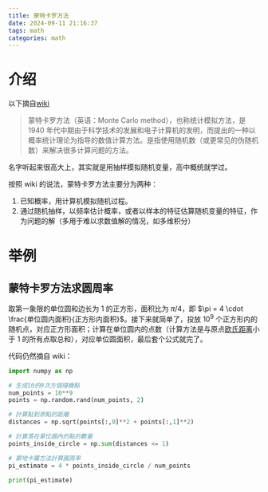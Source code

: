 ```yaml
---
title: 蒙特卡罗方法
date: 2024-09-11 21:16:37
tags: math
categories: math
---
```


# 介绍

以下摘自[wiki](https://zh.wikipedia.org/wiki/%E8%92%99%E5%9C%B0%E5%8D%A1%E7%BE%85%E6%96%B9%E6%B3%95)

> 蒙特卡罗方法（英语：Monte Carlo method），也称统计模拟方法，是 1940 年代中期由于科学技术的发展和电子计算机的发明，而提出的一种以概率统计理论为指导的数值计算方法。是指使用随机数（或更常见的伪随机数）来解决很多计算问题的方法。

名字听起来很高大上，其实就是用抽样模拟随机变量，高中概统就学过。

按照 wiki 的说法，蒙特卡罗方法主要分为两种：

1. 已知概率，用计算机模拟随机过程。
2. 通过随机抽样，以频率估计概率，或者以样本的特征估算随机变量的特征，作为问题的解（多用于难以求数值解的情况，如多维积分）

# 举例

## 蒙特卡罗方法求圆周率

取第一象限的单位圆和边长为 1 的正方形，面积比为 $\pi / 4$，即 $\pi = 4 \cdot \frac{单位圆内面积}{正方形内面积}$。接下来就简单了，投放 $10^9$ 个正方形内的随机点，对应正方形面积；计算在单位圆内的点数（计算方法是与原点[欧氏距离](https://zh.wikipedia.org/wiki/%E6%AC%A7%E5%87%A0%E9%87%8C%E5%BE%97%E8%B7%9D%E7%A6%BB)小于 1 的所有点取总和），对应单位圆面积，最后套个公式就完了。

代码仍然摘自 wiki：

```python
import numpy as np

# 生成10的9次方個隨機點
num_points = 10**9
points = np.random.rand(num_points, 2)

# 計算點到原點的距離
distances = np.sqrt(points[:,0]**2 + points[:,1]**2)

# 計算落在單位圓內的點的數量
points_inside_circle = np.sum(distances <= 1)

# 蒙地卡羅方法計算圓周率
pi_estimate = 4 * points_inside_circle / num_points

print(pi_estimate)
```
